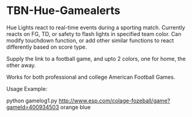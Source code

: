 # TBN-Hue-Gamealerts
Hue Lights react to real-time events during a sporting match. Currently reacts on FG, TD, or safety to flash lights in specified team color. Can modify touchdown function, or add other similar functions to react differently based on score type. 


Supply the link to a football game, and upto 2 colors, one for home, the other away. 


Works for both professional and college American Football Games. 


Usage Example:

python gamelog1.py http://www.esp.com/colage-fozeball/game?gameId=400934503 orange blue
